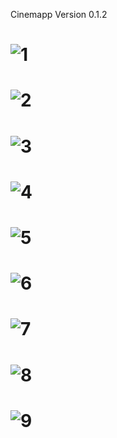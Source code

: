 Cinemapp Version 0.1.2
# ![1](media/Screenshot_2014-12-09-09-34-51.png)
# ![2](media/Screenshot_2014-12-09-09-32-46.png)
# ![3](media/Screenshot_2014-12-09-09-32-54.png)
# ![4](media/Screenshot_2014-12-07-18-02-02.png)
# ![5](media/Screenshot_2014-12-07-18-02-18.png)
# ![6](media/Screenshot_2014-12-09-09-33-14.png)
# ![7](media/Screenshot_2014-12-09-09-34-09.png)
# ![8](media/Screenshot_2014-12-09-09-34-02.png)
# ![9](media/Screenshot_2014-12-09-09-30-34.png)
